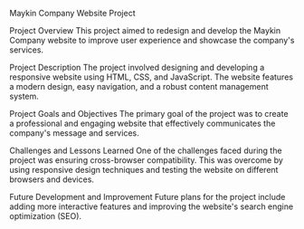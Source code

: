 
 Maykin Company Website Project

 Project Overview
This project aimed to redesign and develop the Maykin Company website to improve user experience and showcase the company's services.

Project Description
The project involved designing and developing a responsive website using HTML, CSS, and JavaScript. The website features a modern design, easy navigation, and a robust content management system.

Project Goals and Objectives
The primary goal of the project was to create a professional and engaging website that effectively communicates the company's message and services.

 Challenges and Lessons Learned
One of the challenges faced during the project was ensuring cross-browser compatibility. This was overcome by using responsive design techniques and testing the website on different browsers and devices.

 Future Development and Improvement
Future plans for the project include adding more interactive features and improving the website's search engine optimization (SEO).
